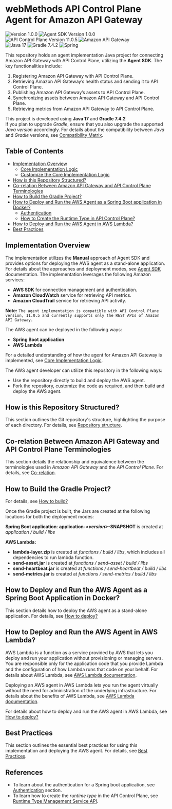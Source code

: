 # webMethods API Control Plane Agent for Amazon API Gateway

![Version 1.0.0](https://img.shields.io/badge/Version-1.0.0-blue)
![Agent SDK Version 1.0.0](https://img.shields.io/badge/Agent_SDK-1.0.0-green)
![API Control Plane Version 11.0.5](https://img.shields.io/badge/API_Control_Plane-11.0.5-purple)
![Amazon API Gateway](https://img.shields.io/badge/Amazon-API_Gateway-blue)
<br>
![Java 17](https://img.shields.io/badge/Java-17-orange?style=for-the-badge&logo=java&logoColor=white)
![Gradle 7.4.2](https://img.shields.io/badge/Gradle-7.4.2-DD0031?style=for-the-badge&logo=java&logoColor=white)
![Spring](https://img.shields.io/badge/Spring-6DB33F?style=for-the-badge&logo=spring&logoColor=white)

This repository holds an agent implementation Java project for connecting Amazon API Gateway with API Control Plane, utilizing the **Agent SDK**. The key functionalities include:

1. Registering Amazon API Gateway with API Control Plane.
2. Retrieving Amazon API Gateway’s health status and sending it to API Control Plane.
3. Publishing Amazon API Gateway’s assets to API Control Plane.
4. Synchronizing assets between Amazon API Gateway and API Control Plane.
5. Retrieving metrics from Amazon API Gateway to API Control Plane.
  
This project is developed using **Java 17** and **Gradle 7.4.2**<br>
If you plan to upgrade *Gradle*, ensure that you also upgrade the supported *Java version* accordingly. For details about the compatibility between *Java* and *Gradle* versions, see [Compatibility Matrix](https://docs.gradle.org/current/userguide/compatibility.html).

## Table of Contents
- [Implementation Overview](#implementation-overview)
  - [Core Implementation Logic](docs/core-logic.md)
  - [Customize the Core Implementation Logic](common/)
- [How is this Repository Structured?](docs/repo-structure.md)
- [Co-relation Between Amazon API Gateway and API Control Plane Terminologies](docs/corelation.md)
- [How to Build the Gradle Project?](devops/)
- [How to Deploy and Run the AWS Agent as a Spring Boot application in Docker?](application/)
  - [Authentication](docs/authentication.md)
  - [How to Create the Runtime Type in API Control Plane?](docs/runtime_service_mgmt_api.md)
- [How to Deploy and Run the AWS Agent in AWS Lambda?](functions/)
- [Best Practices](docs/best-practices.md)
  

## Implementation Overview

The implementation utilizes the **Manual** approach of Agent SDK and provides options for deploying the AWS agent as a stand-alone application. For details about the approaches and deployment modes, see [Agent SDK](https://docs.webmethods.io/apicontrolplane/agent_sdk/chapter2wco/#gsc.tab=0) documentation.
The implementation leverages the following Amazon services:
- **AWS SDK** for connection management and authentication. 
- **Amazon CloudWatch** service for retrieving API metrics.
- **Amazon CloudTrail** service for retrieving  API activity.

**Note:** ``` The agent implementation is compatible with API Control Plane version, 11.0.5 and currently supports only the REST APIs of Amazon API Gateway. ```

The AWS agent can be deployed in the following ways:

- **Spring Boot application**
- **AWS Lambda**<br>

For a detailed understanding of how the agent for Amazon API Gateway is implemented, see [Core Implementation Logic](docs/core-logic.md).

The AWS agent developer can utilize this repository in the following ways:
 
- Use the repository directly to build and deploy the AWS agent.
- Fork the repository, customize the code as required, and then build and deploy the AWS agent.

## How is this Repository Structured?

This section outlines the Git repository's structure, highlighting the purpose of each directory. For details, see [Repository structure](docs/repo-structure.md).


## Co-relation Between Amazon API Gateway and API Control Plane Terminologies

This section details the relationship and equivalence between the terminologies used in *Amazon API Gateway* and the *API Control Plane*.  For details, see [Co-relation](docs/corelation.md).


## How to Build the Gradle Project?

For details, see [How to build?](devops/)

Once the Gradle project is built, the Jars are created at the following locations for both the deployment modes:

**Spring Boot application**: **application-<*version*>-SNAPSHOT** is created at *application / build / libs* <br>

**AWS Lambda:** 
- **lambda-layer.zip** is created at *functions / build / libs*, which includes all dependencies to run lambda function.
- **send-asset.jar** is created at *functions / send–asset  / build / libs*
- **send-heartbeat.jar** is created at *functions / send-heartbeat / build / libs*
- **send-metrics.jar** is created at *functions / send-metrics / build / libs*


## How to Deploy and Run the AWS Agent as a Spring Boot Application in Docker?

This section details how to deploy the AWS agent as a stand-alone application. For details, see [How to deploy?](application/)


## How to Deploy and Run the AWS Agent in AWS Lambda?

AWS Lambda is a function as a service provided by AWS that lets you deploy and run your application without provisioning or managing servers. You are responsible only for the application code that you provide Lambda and the conﬁguration of how Lambda runs that code on your behalf. For details about AWS Lambda, see [AWS Lambda documentation](https://docs.aws.amazon.com/lambda/latest/dg/welcome.html).

Deploying an AWS agent in AWS Lambda lets you run the agent virtually without the need for administration of the underlying infrastructure. For details about the benefits of AWS Lambda, see [AWS Lambda documentation](https://docs.aws.amazon.com/whitepapers/latest/security-overview-aws-lambda/benefits-of-lambda.html).

For details about how to deploy and run the AWS agent in AWS Lambda, see [How to deploy?](functions/)


## Best Practices

This section outlines the essential best practices for using this implementation and deploying the AWS agent. For details, see [Best Practices](docs/best-practices.md).


## References
- To learn about the authentication for a Spring boot application, see [Authentication](docs/authentication.md) section.<br>
- To learn how to create the *runtime type* in the API Control Plane, see [Runtime Type Management Service API](docs/runtime_service_mgmt_api.md).

